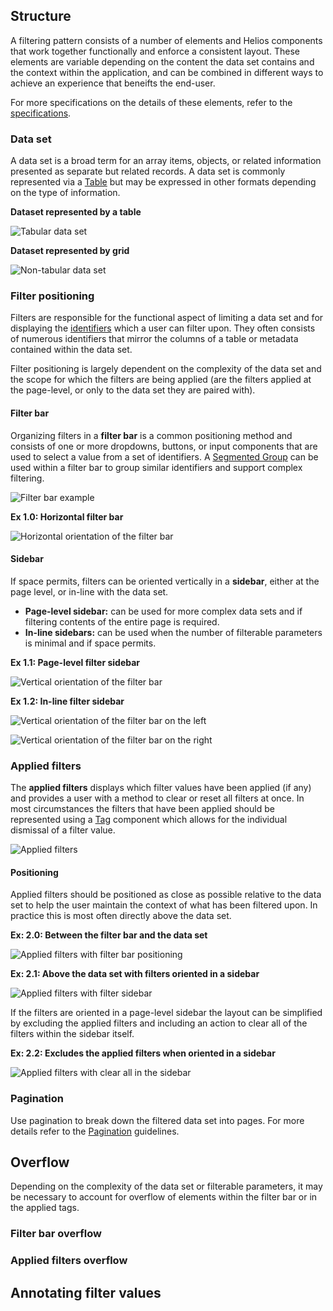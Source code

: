## Structure

A filtering pattern consists of a number of elements and Helios components that work together functionally and enforce a consistent layout. These elements are variable depending on the content the data set contains and the context within the application, and can be combined in different ways to achieve an experience that beneifts the end-user.

For more specifications on the details of these elements, refer to the [specifications](/patterns/filter-patterns?tab=specifications).

### Data set

A data set is a broad term for an array items, objects, or related information presented as separate but related records. A data set is commonly represented via a [Table](/components/table) but may be expressed in other formats depending on the type of information.

**Dataset represented by a table**

![Tabular data set](/assets/patterns/filter-patterns/example-data-set-tabular-data.png)

**Dataset represented by grid**

![Non-tabular data set](/assets/patterns/filter-patterns/example-data-set-non-tabular-data.png)

### Filter positioning

Filters are responsible for the functional aspect of limiting a data set and for displaying the [identifiers](/patterns/filter-patterns?tab=core%20concepts#identifier) which a user can filter upon. They often consists of numerous identifiers that mirror the columns of a table or metadata contained within the data set.

Filter positioning is largely dependent on the complexity of the data set and the scope for which the filters are being applied (are the filters applied at the page-level, or only to the data set they are paired with).

#### Filter bar

Organizing filters in a  **filter bar** is a common positioning method and consists of one or more dropdowns, buttons, or input components that are used to select a value from a set of identifiers. A [Segmented Group](/components/segmented-group) can be used within a filter bar to group similar identifiers and support complex filtering.

![Filter bar example](/assets/patterns/filter-patterns/filter-bar-segmented-group.png)

**Ex 1.0: Horizontal filter bar**

![Horizontal orientation of the filter bar](/assets/patterns/filter-patterns/layout-filter-bar.png)

#### Sidebar

If space permits, filters can be oriented vertically in a **sidebar**, either at the page level, or in-line with the data set. 

- **Page-level sidebar:** can be used for more complex data sets and if filtering contents of the entire page is required.
- **In-line sidebars:** can be used when the number of filterable parameters is minimal and if space permits.

**Ex 1.1: Page-level filter sidebar**

![Vertical orientation of the filter bar](/assets/patterns/filter-patterns/layout-sidebar-left-page-level.png)

**Ex 1.2: In-line filter sidebar**

![Vertical orientation of the filter bar on the left](/assets/patterns/filter-patterns/layout-sidebar-left-inline.png)

![Vertical orientation of the filter bar on the right](/assets/patterns/filter-patterns/layout-sidebar-right-inline.png)

### Applied filters

The **applied filters** displays which filter values have been applied (if any) and provides a user with a method to clear or reset all filters at once. In most circumstances the filters that have been applied should be represented using a [Tag](/components/tag) component which allows for the individual dismissal of a filter value.

![Applied filters](/assets/patterns/filter-patterns/applied-filters.png)

#### Positioning

Applied filters should be positioned as close as possible relative to the data set to help the user maintain the context of what has been filtered upon. In practice this is most often directly above the data set.

**Ex: 2.0: Between the filter bar and the data set**

![Applied filters with filter bar positioning](/assets/patterns/filter-patterns/applied-filters-positioning-filter-bar.png)

**Ex: 2.1: Above the data set with filters oriented in a sidebar**

![Applied filters with filter sidebar](/assets/patterns/filter-patterns/applied-filters-positioning-sidebar.png)

If the filters are oriented in a page-level sidebar the layout can be simplified by excluding the applied filters and including an action to clear all of the filters within the sidebar itself.

**Ex: 2.2: Excludes the applied filters when oriented in a sidebar**

![Applied filters with clear all in the sidebar](/assets/patterns/filter-patterns/applied-filters-positioning-sidebar-clear-all.png)

### Pagination

Use pagination to break down the filtered data set into pages. For more details refer to the [Pagination](/components/pagination) guidelines.

## Overflow

Depending on the complexity of the data set or filterable parameters, it may be necessary to account for overflow of elements within the filter bar or in the applied tags.

### Filter bar overflow



### Applied filters overflow

## Annotating filter values
